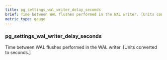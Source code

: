 ```yaml
---
title: pg_settings_wal_writer_delay_seconds
brief: Time between WAL flushes performed in the WAL writer. [Units converted to seconds.]
metric_type: gauge
---
```

### pg_settings_wal_writer_delay_seconds

Time between WAL flushes performed in the WAL writer. [Units converted to seconds.]